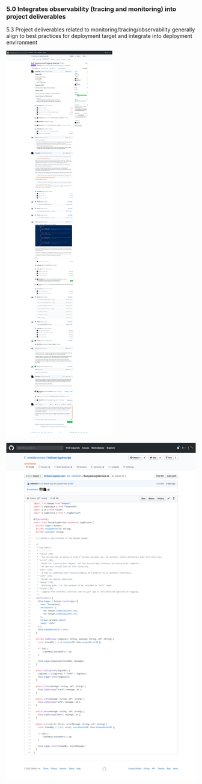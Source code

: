 ### 5.0	 Integrates observability (tracing and monitoring) into project deliverables 

 5.3 Project deliverables related to monitoring/tracing/observability generally align to best practices for deployment target and integrate into deployment environment

![Pr with discussion](images/1-2.png)

![Log level code](images/logLevel.png)